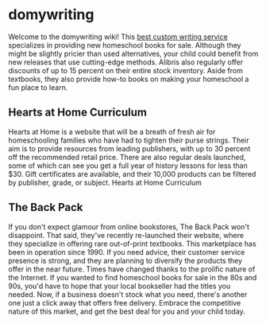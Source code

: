 # domywriting
Welcome to the domywriting wiki!
This [best custom writing service](https://domywriting.com/custom-writing/) specializes in providing new homeschool books for sale. Although they might be slightly pricier than used alternatives, your child could benefit from new releases that use cutting-edge methods. Alibris also regularly offer discounts of up to 15 percent on their entire stock inventory. Aside from textbooks, they also provide how-to books on making your homeschool a fun place to learn. 
## Hearts at Home Curriculum
Hearts at Home is a website that will be a breath of fresh air for homeschooling families who have had to tighten their purse strings. Their aim is to provide resources from leading publishers, with up to 30 percent off the recommended retail price. There are also regular deals launched, some of which can see you get a full year of history lessons for less than $30. Gift certificates are available, and their 10,000 products can be filtered by publisher, grade, or subject. Hearts at Home Curriculum
## The Back Pack
If you don't expect glamour from online bookstores, The Back Pack won't disappoint. That said, they've recently re-launched their website, where they specialize in offering rare out-of-print textbooks. This marketplace has been in operation since 1990. If you need advice, their customer service presence is strong, and they are planning to diversify the products they offer in the near future.
Times have changed thanks to the prolific nature of the Internet. If you wanted to find homeschool books for sale in the 80s and 90s, you'd have to hope that your local bookseller had the titles you needed. Now, if a business doesn't stock what you need, there's another one just a click away that offers free delivery. Embrace the competitive nature of this market, and get the best deal for you and your child today.

